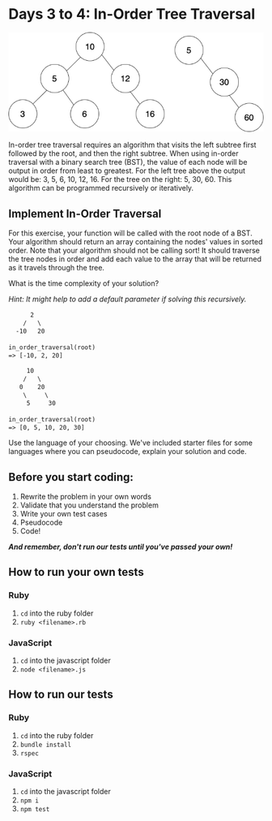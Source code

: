 # Days 3 to 4: In-Order Tree Traversal

![Binary search trees](./trees.png)

In-order tree traversal requires an algorithm that visits the left subtree first followed by the root, and then the right subtree. When using in-order traversal with a binary search tree (BST), the value of each node will be output in order from least to greatest. For the left tree above the output would be: 3, 5, 6, 10, 12, 16. For the tree on the right: 5, 30, 60. This algorithm can be programmed recursively or iteratively.

## Implement In-Order Traversal

For this exercise, your function will be called with the root node of a BST. Your algorithm should return an array containing the nodes' values in sorted order. Note that your algorithm should not be calling sort! It should traverse the tree nodes in order and add each value to the array that will be returned as it travels through the tree.

What is the time complexity of your solution?

_Hint: It might help to add a default parameter if solving this recursively._

```
      2
    /   \
  -10   20

in_order_traversal(root)
=> [-10, 2, 20]
```

```
     10
    /   \
   0    20
    \     \
     5     30

in_order_traversal(root)
=> [0, 5, 10, 20, 30]
```

Use the language of your choosing. We've included starter files for some languages where you can pseudocode, explain your solution and code.

## Before you start coding:

1. Rewrite the problem in your own words
2. Validate that you understand the problem
3. Write your own test cases
4. Pseudocode
5. Code!

**_And remember, don't run our tests until you've passed your own!_**

## How to run your own tests

### Ruby

1. `cd` into the ruby folder
2. `ruby <filename>.rb`

### JavaScript

1. `cd` into the javascript folder
2. `node <filename>.js`

## How to run our tests

### Ruby

1. `cd` into the ruby folder
2. `bundle install`
3. `rspec`

### JavaScript

1. `cd` into the javascript folder
2. `npm i`
3. `npm test`
